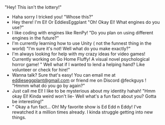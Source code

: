   "Hey! This isn't the lottery!"
  - Haha sorry I tricked you!
  "Whose this?"
- Hey there! I'm El! Or EddiesEggplant
  "Oh! Okay El! What engines do you use?"
- I like coding with engines like RenPy!
  "Do you plan on using different engines in the future?"
- I'm currently learning how to use Unity ( not the funnest thing in the world)
  "I'm sure it's not! Well what do you make exactly?"
- I'm always looking for help with my crazy ideas for video games! Currently working on Go Home Fluffy! A visual novel psychological horror game!
  " Well what if I wanted to lend a helping hand? Like volunteer or check for hire!" 
- Wanna talk? Sure that's easy! You can email me at eddieseggplant@gmail.com or friend me on Discord @feckguys ! 
  "Hmmm what do you go by again?"
- Just call me El! I like to be mysterious about my identity hahah!
  "Hmm okay El! Kinda weird won't lie- Well what's a fun fact about you? Gotta be interesting!"
- " Okay a fun fact... Oh! My favorite show is Ed Edd n Eddy! I've rewatched it a million times already. I kinda struggle getting into new things.

